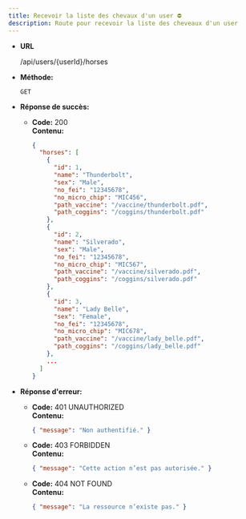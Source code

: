 ```yaml
---
title: Recevoir la liste des chevaux d'un user ⛔
description: Route pour recevoir la liste des cheveaux d'un user
---
```


* **URL**

  /api/users/{userId}/horses

* **Méthode:**
  
  `GET`

* **Réponse de succès:**
  
  * **Code:** 200 <br />
    **Contenu:** 
    ```json
    {
      "horses": [
        {
          "id": 1,
          "name": "Thunderbolt",
          "sex": "Male",
          "no_fei": "12345678",
          "no_micro_chip": "MIC456",
          "path_vaccine": "/vaccine/thunderbolt.pdf",
          "path_coggins": "/coggins/thunderbolt.pdf"
        },
        {
          "id": 2,
          "name": "Silverado",
          "sex": "Male",
          "no_fei": "12345678",
          "no_micro_chip": "MIC567",
          "path_vaccine": "/vaccine/silverado.pdf",
          "path_coggins": "/coggins/silverado.pdf"
        },
        {
          "id": 3,
          "name": "Lady Belle",
          "sex": "Female",
          "no_fei": "12345678",
          "no_micro_chip": "MIC678",
          "path_vaccine": "/vaccine/lady_belle.pdf",
          "path_coggins": "/coggins/lady_belle.pdf"
        },
        ...
      ]
    }
    ```

* **Réponse d'erreur:**

  * **Code:** 401 UNAUTHORIZED <br />
    **Contenu:** 
    ```json
    { "message": "Non authentifié." }
    ```

  * **Code:** 403 FORBIDDEN <br />
    **Contenu:** 
    ```json
    { "message": "Cette action n’est pas autorisée." }
    ```

  * **Code:** 404 NOT FOUND <br />
    **Contenu:** 
    ```json
    { "message": "La ressource n’existe pas." }
    ```
